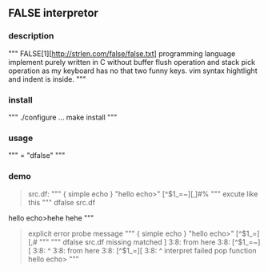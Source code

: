 ## FALSE interpretor
### description
"""
FALSE[1][http://strlen.com/false/false.txt] programming language implement purely written in C
without buffer flush operation and stack pick operation
as my keyboard has no that two funny keys.
vim syntax hightlight and indent is inside.
"""
### install
"""
./configure ...
make install
"""
### usage
"""
<usage> = "dfalse" <src-with-df-suffix>
"""
### demo
> src.df:
"""
{ simple echo }
"hello echo>"
[^$1_=~][,]#%
"""
> excute like this
"""
dfalse src.df

hello echo>hehe
hehe
"""
> explicit error probe message
"""
{ simple echo }
"hello echo>"
[^$1_=][,#
"""
"""
dfalse src.df
missing matched ]
3:8: from here
3:8: [^$1_=~][
3:8:        ^
3:8: from here
3:8: [^$1_=][
3:8:        ^
interpret failed
pop function
hello echo>
"""
